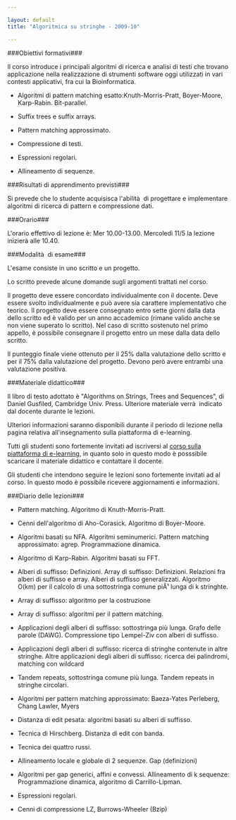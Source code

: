 ```yaml
---

layout: default
title: "Algoritmica su stringhe - 2009-10"

---
```


###Obiettivi formativi###

Il corso introduce i principali algoritmi di ricerca e analisi di testi che trovano applicazione nella realizzazione di strumenti software oggi utilizzati in vari contesti applicativi, fra cui la Bioinformatica.


* Algoritmi di pattern matching esatto:Knuth-Morris-Pratt, Boyer-Moore, Karp-Rabin. Bit-parallel.

* Suffix trees e suffix arrays.

* Pattern matching approssimato.

* Compressione di testi.

* Espressioni regolari.

* Allineamento di sequenze.


###Risultati di apprendimento previsti###

Si prevede che lo studente acquisisca l'abilità  di progettare e implementare algoritmi di ricerca di pattern e compressione dati.

###Orario###

L'orario effettivo di lezione è: Mer 10.00-13.00.
Mercoledì 11/5 la lezione inizierà alle 10.40.


###Modalità  di esame###

L'esame consiste in uno scritto e un progetto.

Lo scritto prevede alcune domande sugli argomenti trattati nel corso.

Il progetto deve essere concordato individualmente con il docente. Deve essere svolto individualmente e può avere sia carattere implementativo che teorico. Il progetto deve essere consegnato entro sette giorni dalla data dello scritto ed è valido per un anno accademico (rimane valido anche se non viene superato lo scritto). Nel caso di scritto sostenuto nel primo appello, è possibile consegnare il progetto entro un mese dalla data dello scritto.

Il punteggio finale viene ottenuto per il 25% dalla valutazione dello scritto e per il 75% dalla valutazione del progetto. Devono però avere entrambi una valutazione positiva.

###Materiale didattico###

Il libro di testo adottato è "Algorithms on Strings, Trees and Sequences", di Daniel Gusfiled, Cambridge Univ. Press. Ulteriore materiale verrà  indicato dal docente durante le lezioni.

Ulteriori informazioni saranno disponibili durante il periodo di lezione nella pagina relativa all'insegnamento sulla piattaforma di e-learning.

Tutti gli studenti sono fortemente invitati ad iscriversi al <a title="http://informatica.elearning.unimib.it/course/view.php?id=193" href="http://informatica.elearning.unimib.it/course/view.php?id=193">corso sulla piattaforma di e-learning</a>, in quanto solo in questo modo è posssibile scaricare il materiale didattico e contattare il docente.

Gli studenti che intendono seguire le lezioni sono fortemente invitati ad al corso. In questo modo è possibile ricevere aggiornamenti e informazioni.

###Diario delle lezioni###



* Pattern matching. Algoritmo di Knuth-Morris-Pratt.

* Cenni dell'algoritmo di Aho-Corasick. Algoritmo di Boyer-Moore.

* Algoritmi basati su NFA. Algoritmi seminumerici. Pattern matching approssimato: agrep. Programmazione dinamica.

* Algoritmo di Karp-Rabin. Algoritmi basati su FFT.

* Alberi di suffisso: Definizioni. Array di suffisso: Definizioni. Relazioni fra alberi di suffisso e array. Alberi di suffisso generalizzati. Algoritmo O(km) per il calcolo di una sottostringa comune piÃ¹ lunga di k stringhte.

* Array di suffisso: algoritmo per la costruzione

* Array di suffisso: algoritmi per il pattern matching.

* Applicazioni degli alberi di suffisso: sottostringa più lunga. Grafo delle parole (DAWG). Compressione tipo Lempel-Ziv con alberi di suffisso.

* Applicazioni degli alberi di suffisso: ricerca di stringhe contenute in altre stringhe. Altre applicazioni degli alberi di suffisso: ricerca dei palindromi, matching con wildcard

* Tandem repeats, sottostringa comune più lunga. Tandem repeats in stringhe circolari.

* Algoritmi per pattern matching approssimato: Baeza-Yates Perleberg, Chang Lawler, Myers

* Distanza di edit pesata: algoritmi basati su alberi di suffisso.

* Tecnica di Hirschberg. Distanza di edit con banda.

* Tecnica dei quattro russi.

* Allineamento locale e globale di 2 sequenze. Gap (definizioni)

* Algoritmi per gap generici, affini e convessi. Allineamento di k sequenze: Programmazione dinamica, algoritmo di Carrillo-Lipman.

* Espressioni regolari.

* Cenni di compressione LZ, Burrows-Wheeler (Bzip)

